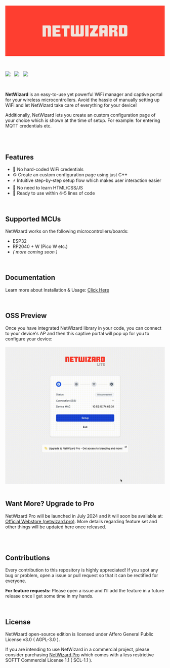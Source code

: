 <p align="center"><a href="https://netwizard.pro?ref=ghfeature" target="_blank"><img src="/docs/netwizard-feature.png" width="1200"></a></p>
<br/>
<p>
<img src="https://img.shields.io/github/last-commit/ayushsharma82/NetWizard.svg?style=for-the-badge" />
&nbsp;
<img src="https://img.shields.io/github/actions/workflow/status/ayushsharma82/NetWizard/ci.yml?branch=master&style=for-the-badge" />
&nbsp;
<img src="https://img.shields.io/github/license/ayushsharma82/NetWizard.svg?style=for-the-badge" />
</p>
<br/>

<b>NetWizard</b> is an easy-to-use yet powerful WiFi manager and captive portal for your wireless microcontrollers. Avoid the hassle of manually setting up WiFi and let NetWizard take care of everything for your device!

Additionally, NetWizard lets you create an custom configuration page of your choice which is shown at the time of setup. For example: for entering MQTT credentials etc.

<br/>
<br/>

## Features

- 🛜 No hard-coded WiFi credentials
- ⚙️ Create an custom configuration page using just C++
- ⚡ Intuitive step-by-step setup flow which makes user interaction easier
- 🎷 No need to learn HTML/CSS/JS
- 🛫 Ready to use within 4-5 lines of code

<br/>

## Supported MCUs

NetWizard works on the following microcontrollers/boards:

- ESP32
- RP2040 + W (Pico W etc.)
- *( more coming soon )*

<br/>

<h2>Documentation</h2>
<p>Learn more about Installation & Usage: <a href="https://docs.netwizard.pro?ref=gitreadme">Click Here</a></p>

<br>

<h2>OSS Preview</h2>
<p>Once you have integrated NetWizard library in your code, you can connect to your device's AP and then this captive portal will pop up for you to configure your device:

<br/>
<br/>

<img src="/docs/netwizard-lite-preview.gif" width="800">

<br/>
<br/>

## Want More? Upgrade to Pro

NetWizard Pro will be launched in July 2024 and it will soon be available at: [Official Webstore (netwizard.pro)](https://netwizard.pro?ref=ghrepo). More details regarding feature set and other things will be updated here once released.

<!-- 
Netwizard Pro comes with the following extended functionality:

- ...
- ...
- ...
- ...
- ...

<br> <b>Available here: </b>

- [Official Website ( netwizard.pro )](https://netwizard.pro?ref=ghrepo)

<br/>

<a href="https://netwizard.pro?ref=ghpropreview" target="_blank">
  <img src="/docs/pro-preview.png" alt="NetWizard Pro" width="1200">
</a> -->

<br>
<br>

<h2>Contributions</h2>
<p>Every contribution to this repository is highly appreciated! If you spot any bug or problem, open a issue or pull request so that it can be rectified for everyone.</p>

**For feature requests:** Please open a issue and I'll add the feature in a future release once I get some time in my hands.

<br/>

<h2>License</h2>

NetWizard open-source edition is licensed under Affero General Public License v3.0 ( AGPL-3.0 ).

If you are intending to use NetWizard in a commercial project, please consider purchasing [NetWizard Pro](https://netwizard.pro?ref=ghlicense) which comes with a less restrictive SOFTT Commercial License 1.1 ( SCL-1.1 ).
